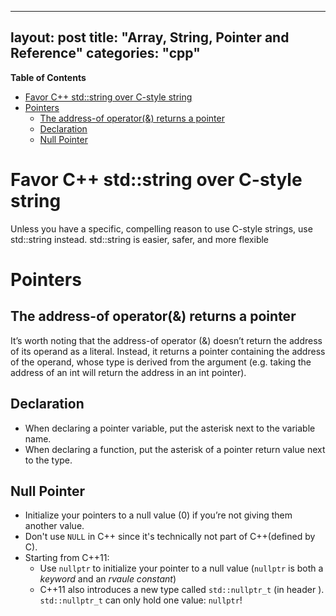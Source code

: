 
---
layout: post
title: "Array, String, Pointer and Reference"
categories: "cpp"
---
<!--more-->

<!-- START doctoc generated TOC please keep comment here to allow auto update -->
<!-- DON'T EDIT THIS SECTION, INSTEAD RE-RUN doctoc TO UPDATE -->
**Table of Contents** 

- [Favor C++ std::string over C-style string](#favor-c-stdstring-over-c-style-string)
- [Pointers](#pointers)
  - [The address-of operator(&) returns a pointer](#the-address-of-operator&-returns-a-pointer)
  - [Declaration](#declaration)
  - [Null Pointer](#null-pointer)

<!-- END doctoc generated TOC please keep comment here to allow auto update -->

# Favor C++ std::string over C-style string

Unless you have a specific, compelling reason to use C-style strings, use std::string instead. std::string is easier, safer, and more flexible

# Pointers

## The address-of operator(&) returns a pointer

It’s worth noting that the address-of operator (&) doesn’t return the address of its operand as a literal. Instead, it returns a pointer containing the address of the operand, whose type is derived from the argument (e.g. taking the address of an int will return the address in an int pointer).

## Declaration

* When declaring a pointer variable, put the asterisk next to the variable name.
* When declaring a function, put the asterisk of a pointer return value next to the type.

## Null Pointer

* Initialize your pointers to a null value (0) if you’re not giving them another value.
* Don't use `NULL` in C++ since it's technically not part of C++(defined by C).
* Starting from C++11:
    * Use `nullptr` to initialize your pointer to a null value (`nullptr` is both a _keyword_ and an _rvaule constant_)
    * C++11 also introduces a new type called `std::nullptr_t` (in header <cstddef>). `std::nullptr_t` can only hold one value: `nullptr`!


